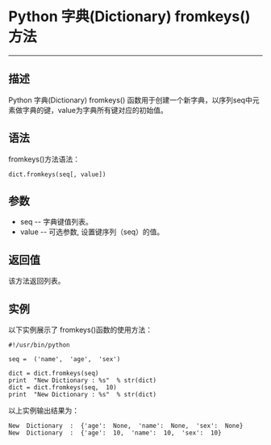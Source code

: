Python 字典(Dictionary) fromkeys()方法
==================================

* * *

描述
--

Python 字典(Dictionary) fromkeys() 函数用于创建一个新字典，以序列seq中元素做字典的键，value为字典所有键对应的初始值。

语法
--

fromkeys()方法语法：
```
dict.fromkeys(seq[, value])
```
参数
--

*   seq -- 字典键值列表。
*   value -- 可选参数, 设置键序列（seq）的值。

返回值
---

该方法返回列表。

实例
--

以下实例展示了 fromkeys()函数的使用方法：  
```
#!/usr/bin/python 

seq =  ('name',  'age',  'sex')   

dict = dict.fromkeys(seq)  
print  "New Dictionary : %s"  % str(dict)   
dict = dict.fromkeys(seq,  10)    
print  "New Dictionary : %s"  % str(dict)
```
以上实例输出结果为：
```
New  Dictionary  :  {'age':  None,  'name':  None,  'sex':  None}   
New  Dictionary  :  {'age':  10,  'name':  10,  'sex':  10}  
```
